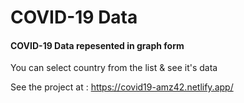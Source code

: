 # COVID-19 Data
#### COVID-19 Data repesented in graph form
You can select country from the list & see it's data

See the project at : https://covid19-amz42.netlify.app/